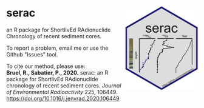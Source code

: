 # serac <a href="https://github.com/rosalieb/serac" target="_blank"><img src="man/figures/hex-serac.png" align="right" height="220" width="190" ></a>

an R package for ShortlivEd RAdionuclide Chronology of recent sediment cores.

To report a problem, email me or use the Github "Issues" tool.

To cite our method, please use:  
<b>Bruel, R., Sabatier, P., 2020.</b> serac: an R package for ShortlivEd RAdionuclide chronology of recent sediment cores. <i>Journal of Environmental Radioactivity</i> 225, 106449. https://doi.org/10.1016/j.jenvrad.2020.106449
